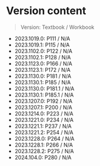 # Version content
> Version: Textbook / Workbook

* 2023.1019.0: P111 / N/A
* 2023.1019.1: P115 / N/A
* 2023.1102.0: P122 / N/A
* 2023.1102.1: P128 / N/A
* 2023.1123.0: P166 / N/A
* 2023.1123.1: P172 / N/A
* 2023.1130.0: P181 / N/A
* 2023.1130.1: P185 / N/A
* 2023.1130.0: P181.1 / N/A
* 2023.1130.1: P185.1 / N/A
* 2023.1207.0: P192 / N/A
* 2023.1207.1: P200 / N/A
* 2023.1214.0: P223 / N/A
* 2023.1221.0: P234 / N/A
* 2023.1221.1: P237 / N/A
* 2023.1221.2: P254 / N/A
* 2023.1228.0: P264 / N/A
* 2023.1228.1: P266 / N/A
* 2023.1228.2: P275 / N/A
* 2024.104.0: P280 / N/A